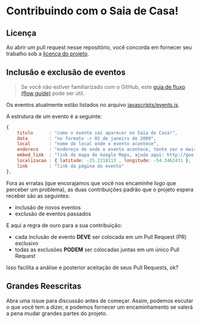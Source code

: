 # Contribuindo com o Saia de Casa!


## Licença

Ao abrir um pull request nesse repositório, você concorda em fornecer seu trabalho sob a [licença do projeto](LICENSE).

## Inclusão e exclusão de eventos

> Se você não estiver familiarizado com o GitHub, este [guia de fluxo (flow guide)](https://guides.github.com/introduction/flow/) pode ser útil.

Os eventos atualmente estão listados no arquivo [javascripts/events.js](javascripts/events.js).

A estrutura de um evento é a seguinte:

```javascript
{
    titulo      : "como o evento vai aparecer no Saia de Casa!",
    data        : "no formato -> 01 de janeiro de 2099",
    local       : "nome do local onde o evento acontece",
    endereco    : "endereço de onde o evento acontece, tente ser o mais completo possível",
    embed_link  : "link do mapa do Google Maps, ajuda aqui: http://goo.gl/PxxQHo",
    localizacao : { latitude: -25.2218113 , longitude: -54.3462431 },
    link        : "link da página do evento"
},
```

Fora as erratas (que encorajamos que você nos encaminhe logo que perceber um problema), as duas contribuições padrão que o projeto espera receber são as seguintes:

- inclusão de novos eventos
- exclusão de eventos passados

E aqui a regra de ouro para a sua contribuição:

- cada inclusão de evento **DEVE** ser colocada em um Pull Request (PR) exclusivo
- todas as exclusões **PODEM** ser colocadas juntas em um único Pull Request

Isso facilita a análise e posterior aceitação de seus Pull Requests, ok?

## Grandes Reescritas

Abra uma issue para discussão antes de começar. Assim, podemos escutar o que você tem a dizer, e podemos fornecer  um encaminhamento se valerá a pena mudar grandes partes do projeto.

